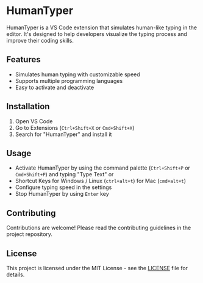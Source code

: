 # HumanTyper

HumanTyper is a VS Code extension that simulates human-like typing in the editor. It's designed to help developers visualize the typing process and improve their coding skills.

## Features

- Simulates human typing with customizable speed
- Supports multiple programming languages
- Easy to activate and deactivate

## Installation

1. Open VS Code
2. Go to Extensions (`Ctrl+Shift+X` or `Cmd+Shift+X`)
3. Search for "HumanTyper" and install it

## Usage

- Activate HumanTyper by using the command palette (`Ctrl+Shift+P` or `Cmd+Shift+P`) and typing "Type    Text" or 
- Shortcut Keys for Windows / Linux (`ctrl+alt+t`) for Mac (`cmd+alt+t`)
- Configure typing speed in the settings
- Stop HumanTyper by using `Enter` key

## Contributing

Contributions are welcome! Please read the contributing guidelines in the project repository.


## License

This project is licensed under the MIT License - see the [LICENSE](LICENSE) file for details.
